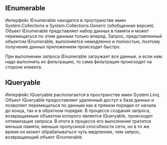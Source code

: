 ## IEnumerable

Интерфейс IEnumerable находится в пространстве имен System.Collections и System.Collections.Generic (обобщенная версия). 
Объект IEnumerable представляет набор данных в памяти и может перемещаться по этим данным только вперед. Запрос, представленный объектом IEnumerable, 
выполняется немедленно и полностью, поэтому получение данных приложением происходит быстро.

При выполнении запроса IEnumerable загружает все данные, и если нам надо выполнить их фильтрацию, то сама фильтрация происходит на стороне клиента.

## IQueryable

Интерфейс IQueryable располагается в пространстве имен System.Linq. Объект IQueryable предоставляет удаленный доступ к базе данных и 
позволяет перемещаться по данным как в прямом порядке от начала до конца, так и в обратном порядке. В процессе создания запроса, 
возвращаемым объектом которого является IQueryable, происходит оптимизация запроса. В итоге в процессе его выполнения тратится меньше памяти, 
меньше пропускной способности сети, но в то же время он может обрабатываться чуть медленнее, чем запрос, возвращающий объект IEnumerable.
